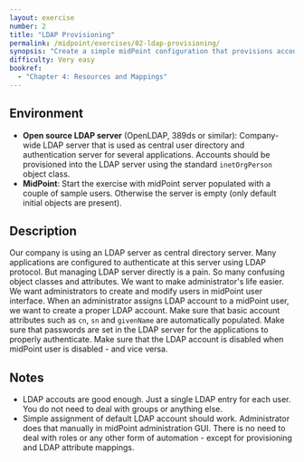 ```yaml
---
layout: exercise
number: 2
title: "LDAP Provisioning"
permalink: /midpoint/exercises/02-ldap-provisioning/
synopsis: "Create a simple midPoint configuration that provisions account to LDAP server."
difficulty: Very easy
bookref: 
  - "Chapter 4: Resources and Mappings"
---
```


## Environment

* **Open source LDAP server** (OpenLDAP, 389ds or similar): Company-wide LDAP server that is used as central user directory and authentication server for several applications. Accounts should be provisioned into the LDAP server using the standard `inetOrgPerson` object class.
* **MidPoint**: Start the exercise with midPoint server populated with a couple of sample users. Otherwise the server is empty (only default initial objects are present).

## Description

Our company is using an LDAP server as central directory server. Many applications are configured to authenticate at this server using LDAP protocol. But managing LDAP server directly is a pain. So many confusing object classes and attributes. We want to make administrator's life easier. We want administrators to create and modify users in midPoint user interface. When an administrator assigns LDAP account to a midPoint user, we want to create a proper LDAP account. Make sure that basic account attributes such as `cn`, `sn` and `givenName` are automatically populated. Make sure that passwords are set in the LDAP server for the applications to properly authenticate. Make sure that the LDAP account is disabled when midPoint user is disabled - and vice versa.

## Notes

* LDAP accouts are good enough. Just a single LDAP entry for each user. You do not need to deal with groups or anything else.
* Simple assignment of default LDAP account should work. Administrator does that manually in midPoint administration GUI. There is no need to deal with roles or any other form of automation - except for provisioning and LDAP attribute mappings.


